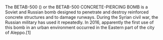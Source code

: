 The BETAB-500 () or the BETAB-500 CONCRETE-PIERCING BOMB is a Soviet and Russian bomb designed to penetrate and destroy reinforced concrete structures and to damage runways. During the Syrian civil war, the Russian military has used it repeatedly. In 2016, apparently the first use of this bomb in an urban environment occurred in the Eastern part of the city of Aleppo.[1]
